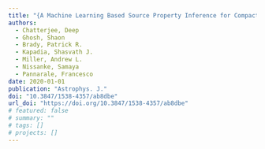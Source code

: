 ```yaml
---
title: "{A Machine Learning Based Source Property Inference for Compact Binary Mergers}"
authors:
  - Chatterjee, Deep
  - Ghosh, Shaon
  - Brady, Patrick R.
  - Kapadia, Shasvath J.
  - Miller, Andrew L.
  - Nissanke, Samaya
  - Pannarale, Francesco
date: 2020-01-01
publication: "Astrophys. J."
doi: "10.3847/1538-4357/ab8dbe"
url_doi: "https://doi.org/10.3847/1538-4357/ab8dbe"
# featured: false
# summary: ""
# tags: []
# projects: []
---
```

